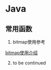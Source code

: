 # Java

## 常用函数

1. bitmap使用参考

[bitmap使用介绍](https://www.jianshu.com/p/a951ba9c85f5) 

2. to be continued